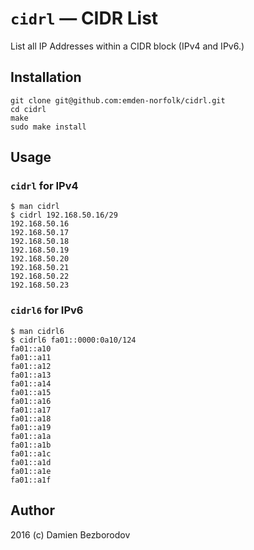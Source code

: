 # `cidrl` — CIDR List

List all IP Addresses within a CIDR block (IPv4 and IPv6.)

## Installation

```
git clone git@github.com:emden-norfolk/cidrl.git
cd cidrl
make
sudo make install
```

## Usage

### `cidrl` for IPv4

```
$ man cidrl
$ cidrl 192.168.50.16/29
192.168.50.16
192.168.50.17
192.168.50.18
192.168.50.19
192.168.50.20
192.168.50.21
192.168.50.22
192.168.50.23
```

### `cidrl6` for IPv6

```
$ man cidrl6
$ cidrl6 fa01::0000:0a10/124
fa01::a10
fa01::a11
fa01::a12
fa01::a13
fa01::a14
fa01::a15
fa01::a16
fa01::a17
fa01::a18
fa01::a19
fa01::a1a
fa01::a1b
fa01::a1c
fa01::a1d
fa01::a1e
fa01::a1f
```

## Author

2016 (c) Damien Bezborodov
